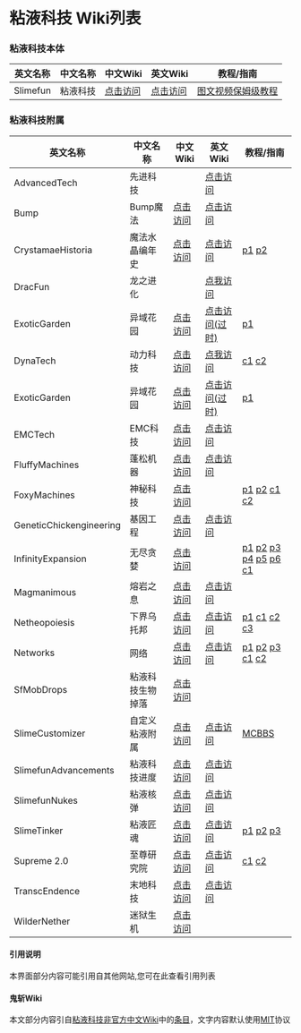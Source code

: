# 粘液科技 Wiki列表

### 粘液科技本体  
| 英文名称 | 中文名称 | 中文Wiki | 英文Wiki | 教程/指南 |
| ------ | ------- | ------- | ------- | ------- |
| Slimefun | 粘液科技 | [点击访问](https://slimefun-wiki.guizhanss.cn/) | [点击访问](https://kkgithub.com/Slimefun/Slimefun4/wiki) | [图文视频保姆级教程](https://www.mcbbs.net/thread-1479857-1-1.html)
### 粘液科技附属  
| 英文名称 | 中文名称 | 中文Wiki | 英文Wiki | 教程/指南 |
| ------ | ------- | ------- | ------- | ------- |
| AdvancedTech | 先进科技 |  | [点击访问](https://github.com/Slimefun-Addon-Community/AdvancedTech/wiki) |
| Bump | Bump魔法 | [点击访问](https://slimefun-addons-wiki.guizhanss.cn/bump/) | [点击访问](https://docs.ybw0014.dev/bump/) |
| CrystamaeHistoria | 魔法水晶编年史 | [点击访问](https://slimefun-addons-wiki.guizhanss.cn/crystamae-historia/) | [点击访问](https://docs.sefiraat.dev/crystamae-historia/) | [p1](https://www.bilibili.com/video/BV1FY411J7cs/) [p2](https://www.bilibili.com/video/BV1VZ4y1m7eG/) |
| DracFun | 龙之进化 |  | [点我访问](https://slimecraftsmpwiki.gitbook.io/slimecraftsmp/slimefun/dracfun) | 
| ExoticGarden | 异域花园 | [点击访问](https://slimefun-addons-wiki.guizhanss.cn/exotic-garden/) | [点击访问(过时)](https://dev.bukkit.org/projects/exotic-garden) | [p1](https://www.bilibili.com/video/BV1Ny4y1r7Wz/) |
| DynaTech | 动力科技 | [点击访问](https://slimefun-addons-wiki.guizhanss.cn/dyna-tech/) | [点我访问](https://kkgithub.com/ProfElements/DynaTech/blob/main/README.md) | [c1](https://www.bilibili.com/read/cv19282167) [c2](https://www.bilibili.com/read/cv20641468) |
| ExoticGarden | 异域花园 | [点击访问](https://slimefun-addons-wiki.guizhanss.cn/exotic-garden/) | [点击访问(过时)](https://dev.bukkit.org/projects/exotic-garden) | [p1](https://www.bilibili.com/video/BV1Ny4y1r7Wz/) |
| EMCTech | EMC科技 | [点击访问](https://slimefun-addons-wiki.guizhanss.cn/emc-tech/) | [点击访问](https://kkgithub.com/Sefiraat/EquivalencyTech/wiki) |
| FluffyMachines | 蓬松机器 | [点击访问](https://slimefun-addons-wiki.guizhanss.cn/fluffy-machines/) | [点击访问](https://kkgithub.com/NCBPFluffyBear/FluffyMachines/blob/master/README.md) |
| FoxyMachines | 神秘科技 | [点击访问](https://slimefun-addons-wiki.guizhanss.cn/foxy-machines/) | | [p1](https://www.bilibili.com/video/BV1t3411W7vW/) [p2](https://www.bilibili.com/video/BV1qZ4y1z7i9/) [c1](https://www.bilibili.com/read/cv22932209) [c2](https://www.bilibili.com/read/cv23226679) |
| GeneticChickengineering | 基因工程 | [点击访问](https://slimefun-addons-wiki.guizhanss.cn/geneticchickengineering/) | [点击访问](https://kkgithub.com/kii-chan-reloaded/GeneticChickengineering/wiki) |
| InfinityExpansion | 无尽贪婪 | [点击访问](https://slimefun-addons-wiki.guizhanss.cn/infinity-expansion/) |  | [p1](https://www.bilibili.com/video/BV1vY411L7uW/) [p2](https://www.bilibili.com/video/BV1zS4y1C78n/) [p3](https://www.bilibili.com/video/BV1br4y1h7dC/) [p4](https://www.bilibili.com/video/BV1k34y1C7sV/) [p5](https://www.bilibili.com/video/BV1Tb4y147Z1/) [p6](https://www.bilibili.com/video/BV13a41117dA/) [c1](https://www.bilibili.com/read/cv25711662/) |
| Magmanimous | 熔岩之息 | [点击访问](https://slimefun-addons-wiki.guizhanss.cn/magmanimous/) | [点击访问](https://github.com/NCBPFluffyBear/Magmanimous/wiki/Magmanimous-Guide) |
| Netheopoiesis | 下界乌托邦 | [点击访问](https://slimefun-addons-wiki.guizhanss.cn/netheopoiesis/) | [点击访问](https://docs.sefiraat.dev/netheopoiesis/purification) | [p1](https://www.bilibili.com/video/BV1gY411R79T/) [c1](https://www.bilibili.com/read/cv26875618) [c2](https://www.bilibili.com/read/cv27156837) [c3](https://www.bilibili.com/read/cv27153961) |
| Networks | 网络 | [点击访问](https://slimefun-addons-wiki.guizhanss.cn/networks/) | [点击访问](https://docs.sefiraat.dev/netheopoiesis/networks) | [p1](https://www.bilibili.com/video/BV1vR4y1F77F/) [p2](https://www.bilibili.com/video/BV1Zb4y1H7Dm/) [p3](https://www.bilibili.com/video/BV1Lr4y1p7J5/) [c1](https://www.bilibili.com/read/cv21133798) [c2](https://www.bilibili.com/read/cv22208408) |
| SfMobDrops | 粘液科技生物掉落 | [点击访问](https://slimefun-addons-wiki.guizhanss.cn/sf-mob-drops/) | 
| SlimeCustomizer | 自定义粘液附属 | [点击访问](https://slimefun-addons-wiki.guizhanss.cn/slime-customizer/) | [点击访问](https://kkgithub.com/NCBPFluffyBear/SlimeCustomizer/blob/master/README.md) | [MCBBS](https://www.mcbbs.net/thread-1396391-1-1.html) |
| SlimefunAdvancements | 粘液科技进度 | [点击访问](https://slimefun-addons-wiki.guizhanss.cn/slimefun-advancements/) | [点击访问](https://kkgithub.com/char3210/SlimefunAdvancements/blob/main/README.md) |
| SlimefunNukes | 粘液核弹 | [点击访问](https://slimefun-addons-wiki.guizhanss.cn/custom-plugins/Slimefun-Nukes) | [点击访问](https://kkgithub.com/lofi-enjoyer/SlimefunNukes/wiki) |
| SlimeTinker | 粘液匠魂 | [点击访问](https://slimefun-addons-wiki.guizhanss.cn/slime-tinker/) | [点击访问](https://docs.sefiraat.dev/slimetinker/) | [p1](https://www.bilibili.com/video/BV1Da411n7gq/) [p2](https://www.bilibili.com/video/BV1AV4y1J74c/) [p3](https://www.bilibili.com/video/BV113411n7DQ/) |
| Supreme 2.0 | 至尊研究院 | [点击访问](https://slimefun-addons-wiki.guizhanss.cn/supreme/) | [点击访问](https://kkgithub.com/Slimefun-Addon-Community/Supreme/wiki) | [c1](https://www.bilibili.com/read/cv18596298/) [c2](https://www.bilibili.com/read/cv18770413) |
| TranscEndence | 末地科技 | [点击访问](https://slimefun-addons-wiki.guizhanss.cn/transc-endence/) | [点击访问](https://github.com/Sfiguz7/TranscEndence/wiki/Walkthrough-guide-thingy) |
| WilderNether | 迷狱生机 | [点击访问](https://slimefun-addons-wiki.guizhanss.cn/wilder-nether/) |

<!-- tabs:start -->
#### **引用说明**
本界面部分内容可能引用自其他网站,您可在此查看引用列表
#### **鬼斩Wiki**
本文部分内容引自[粘液科技非官方中文Wiki](https://slimefun-wiki.guizhanss.cn/)中的[条目](https://slimefun-wiki.guizhanss.cn/Addons)，文字内容默认使用[MIT](https://kkgithub.com/SlimefunGuguProject/Slimefun-Wiki/blob/master/LICENSE)协议
<!-- tabs:end -->
